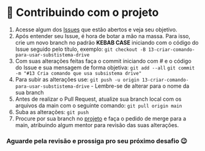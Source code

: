 # 🚀 Contribuindo com o projeto

1. Acesse algum dos [Issues](https://github.com/miguel-sr/InBR-2024/issues) que estão abertos e veja seu objetivo.
2. Após entender seu Issue, é hora de botar a mão na massa. Para isso, crie um novo branch no padrão **KEBAB CASE** iniciando com o código do Issue seguido pelo título, exemplo:
   `git checkout -B 13-criar-comando-para-usar-substistema-drive`
3. Com suas alterações feitas faça o commit iniciando com # e o código do Issue e sua mensagem de forma objetiva:
   `git add --all`
   `git commit -m "#13 Cria comando que usa subsistema drive"`
4. Para subir as alterações use:
   `git push -u origin 13-criar-comando-para-usar-substistema-drive` - Lembre-se de alterar para o nome da sua branch
5. Antes de realizar o Pull Request, atualize sua branch local com os arquivos da main com o seguinte comando:
   `git pull origin main`
6. Suba as alterações:
   `git push`
7. Procure por sua branch no [projeto](https://github.com/miguel-sr/InBR-2024/branches) e faça o pedido de merge para a main,
atribuindo algum mentor para revisão das suas alterações.

### Aguarde pela revisão e prossiga pro seu próximo desafio 😉
